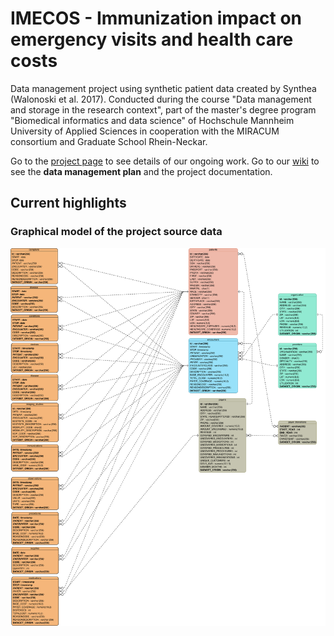 # IMECOS - Immunization impact on emergency visits and health care costs
Data management project using synthetic patient data created by Synthea (Walonoski et al. 2017). Conducted during the course "Data management and storage in the research context", part of the master's degree program "Biomedical informatics and data science" of Hochschule Mannheim University of Applied Sciences in cooperation with the MIRACUM consortium and Graduate School Rhein-Neckar.

Go to the [project page](https://github.com/Fuenfgeld/ATeamDatenmanagementUndArchivierung/projects/1) to see details of our ongoing work.
Go to our [wiki](https://github.com/Fuenfgeld/ATeamDatenmanagementUndArchivierung/wiki) to see the <b>data management plan</b> and the project documentation.

## Current highlights
### Graphical model of the project source data
![](https://github.com/Fuenfgeld/ATeamDatenmanagementUndArchivierung/blob/main/ER_model_of_source_data.svg)

